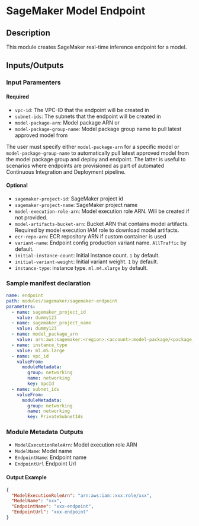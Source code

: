 # SageMaker Model Endpoint

## Description

This module creates SageMaker real-time inference endpoint for a model.

## Inputs/Outputs

### Input Paramenters

#### Required

- `vpc-id`: The VPC-ID that the endpoint will be created in
- `subnet-ids`: The subnets that the endpoint will be created in
- `model-package-arn`: Model package ARN or
- `model-package-group-name`: Model package group name to pull latest approved model from

The user must specify either `model-package-arn` for a specific model or `model-package-group-name` to automatically
pull latest approved model from the model package group and deploy and endpoint. The latter is useful to scenarios
where endpoints are provisioned as part of automated Continuous Integration and Deployment pipeline.

#### Optional

- `sagemaker-project-id`: SageMaker project id
- `sagemaker-project-name`: SageMaker project name
- `model-execution-role-arn`: Model execution role ARN. Will be created if not provided.
- `model-artifacts-bucket-arn`: Bucket ARN that contains model artifacts. Required by model execution IAM role to download model artifacts.
- `ecr-repo-arn`: ECR repository ARN if custom container is used
- `variant-name`: Endpoint config production variant name. `AllTraffic` by default.
- `initial-instance-count`: Initial instance count. `1` by default.
- `initial-variant-weight`: Initial variant weight. `1` by default.
- `instance-type`: instance type. `ml.m4.xlarge` by default.

### Sample manifest declaration

```yaml
name: endpoint
path: modules/sagemaker/sagemaker-endpoint
parameters:
  - name: sagemaker_project_id
    value: dummy123
  - name: sagemaker_project_name
    value: dummy123
  - name: model_package_arn
    value: arn:aws:sagemaker:<region>:<account>:model-package/<package_name>/1
  - name: instance_type
    value: ml.m5.large
  - name: vpc_id
    valueFrom:
      moduleMetadata:
        group: networking
        name: networking
        key: VpcId
  - name: subnet_ids
    valueFrom:
      moduleMetadata:
        group: networking
        name: networking
        key: PrivateSubnetIds
```

### Module Metadata Outputs

- `ModelExecutionRoleArn`: Model execution role ARN
- `ModelName`: Model name
- `EndpointName`: Endpoint name
- `EndpointUrl` Endpoint Url

#### Output Example

```json
{
  "ModelExecutionRoleArn": "arn:aws:iam::xxx:role/xxx",
  "ModelName": "xxx",
  "EndpointName": "xxx-endpoint",
  "EndpointUrl": "xxx-endpoint"
}
```
